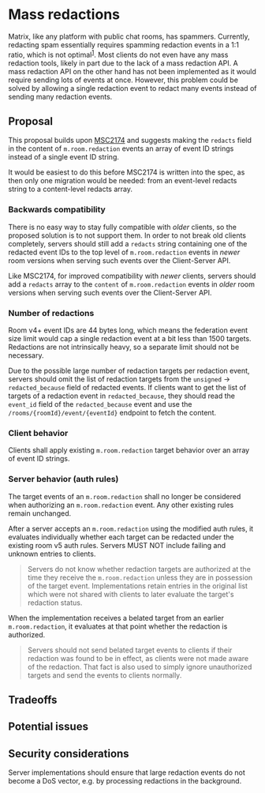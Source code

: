 # Mass redactions
Matrix, like any platform with public chat rooms, has spammers. Currently,
redacting spam essentially requires spamming redaction events in a 1:1 ratio,
which is not optimal<sup>[1](images/2244-redaction-spam.png)</sup>. Most
clients do not even have any mass redaction tools, likely in part due to the
lack of a mass redaction API. A mass redaction API on the other hand has not
been implemented as it would require sending lots of events at once. However,
this problem could be solved by allowing a single redaction event to redact
many events instead of sending many redaction events.

## Proposal
This proposal builds upon [MSC2174](https://github.com/matrix-org/matrix-doc/pull/2174)
and suggests making the `redacts` field in the content of `m.room.redaction`
events an array of event ID strings instead of a single event ID string.

It would be easiest to do this before MSC2174 is written into the spec, as then
only one migration would be needed: from an event-level redacts string to a
content-level redacts array.

### Backwards compatibility
There is no easy way to stay fully compatible with *older* clients, so the
proposed solution is to not support them. In order to not break old clients
completely, servers should still add a `redacts` string containing one of the
redacted event IDs to the top level of `m.room.redaction` events in *newer*
room versions when serving such events over the Client-Server API.

Like MSC2174, for improved compatibility with *newer* clients, servers should
add a `redacts` array to the `content` of `m.room.redaction` events in *older*
room versions when serving such events over the Client-Server API.

### Number of redactions
Room v4+ event IDs are 44 bytes long, which means the federation event size
limit would cap a single redaction event at a bit less than 1500 targets.
Redactions are not intrinsically heavy, so a separate limit should not be
necessary.

Due to the possible large number of redaction targets per redaction event,
servers should omit the list of redaction targets from the `unsigned` ->
`redacted_because` field of redacted events. If clients want to get the list
of targets of a redaction event in `redacted_because`, they should read the
`event_id` field of the `redacted_because` event and use the
`/rooms/{roomId}/event/{eventId}` endpoint to fetch the content.

### Client behavior
Clients shall apply existing `m.room.redaction` target behavior over an array
of event ID strings.

### Server behavior (auth rules)
The target events of an `m.room.redaction` shall no longer be considered when
authorizing an `m.room.redaction` event. Any other existing rules remain
unchanged.

After a server accepts an `m.room.redaction` using the modified auth rules, it
evaluates individually whether each target can be redacted under the existing
room v5 auth rules. Servers MUST NOT include failing and unknown entries to
clients.

> Servers do not know whether redaction targets are authorized at the time they
  receive the `m.room.redaction` unless they are in possession of the target
  event. Implementations retain entries in the original list which were not
  shared with clients to later evaluate the target's redaction status.

When the implementation receives a belated target from an earlier
`m.room.redaction`, it evaluates at that point whether the redaction is
authorized.

> Servers should not send belated target events to clients if their redaction
  was found to be in effect, as clients were not made aware of the redaction.
  That fact is also used to simply ignore unauthorized targets and send the
  events to clients normally.

## Tradeoffs

## Potential issues

## Security considerations
Server implementations should ensure that large redaction events do not become
a DoS vector, e.g. by processing redactions in the background.
